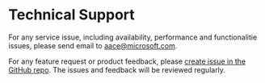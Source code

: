 
# Technical Support

For any service issue, including availability, performance and functionalitie issues, please send email to aace@microsoft.com. 

For any feature request or product feedback, please [create issue in the GitHub repo](https://github.com/Azure/AIPlatform/issues). The issues and feedback will be reviewed regularly.
